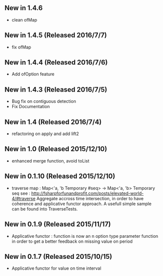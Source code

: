 ## New in 1.4.6
* clean ofMap
## New in 1.4.5 (Released 2016/7/7)
* fix ofMap
## New in 1.4.4 (Released 2016/7/6)
* Add ofOption feature
## New in 1.4.3 (Released 2016/7/5)
* Bug fix on contiguous detection
* Fix Documentation
## New in 1.4 (Released 2016/7/4)
* refactoring on apply and add lift2
## New in 1.0 (Released 2015/12/10)
* enhanced merge function, avoid toList
## New in 0.1.10 (Released 2015/12/10)
* traverse map : 
	Map<'a, 'b Temporary #seq> -> Map<'a, 'b> Temporary seq
	see : http://fsharpforfunandprofit.com/posts/elevated-world-4/#traverse
	Aggregate accross time intersection, in order to have coherence and applicative functor approach.
	A usefull simple sample can be found into TraverseTests.

## New in 0.1.9 (Released 2015/11/17)
* Applicative functor : function is now an n option type parameter function in order to get a better feedback on missing value on period

## New in 0.1.7 (Released 2015/10/15)
* Applicative functor for value on time interval
